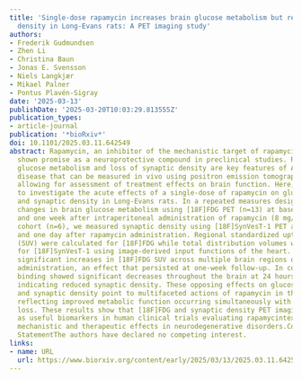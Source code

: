 ```yaml
---
title: 'Single-dose rapamycin increases brain glucose metabolism but reduces synaptic
  density in Long-Evans rats: A PET imaging study'
authors:
- Frederik Gudmundsen
- Zhen Li
- Christina Baun
- Jonas E. Svensson
- Niels Langkjær
- Mikael Palner
- Pontus Plavén-Sigray
date: '2025-03-13'
publishDate: '2025-03-20T10:03:29.813555Z'
publication_types:
- article-journal
publication: '*bioRxiv*'
doi: 10.1101/2025.03.11.642549
abstract: Rapamycin, an inhibitor of the mechanistic target of rapamycin (mTOR), has
  shown promise as a neuroprotective compound in preclinical studies. Reduced brain
  glucose metabolism and loss of synaptic density are key features of Alzheimertextquoterights
  disease that can be measured in vivo using positron emission tomography (PET) imaging,
  allowing for assessment of treatment effects on brain function. Here, we used PET
  to investigate the acute effects of a single-dose of rapamycin on glucose metabolism
  and synaptic density in Long-Evans rats. In a repeated measures design, we quantified
  changes in brain glucose metabolism using [18F]FDG PET (n=13) at baseline, one day,
  and one week after intraperitoneal administration of rapamycin (8 mg/kg). In a separate
  cohort (n=6), we measured synaptic density using [18F]SynVesT-1 PET at baseline
  and one day after rapamycin administration. Regional standardized uptake values
  (SUV) were calculated for [18F]FDG while total distribution volumes were estimated
  for [18F]SynVesT-1 using image-derived input functions of the heart. Rapamycin induced
  significant increases in [18F]FDG SUV across multiple brain regions one day after
  administration, an effect that persisted at one-week follow-up. In contrast, [18F]SynVesT-1
  binding showed significant decreases throughout the brain at 24 hours post-administration,
  indicating reduced synaptic density. These opposing effects on glucose metabolism
  and synaptic density point to multifaceted actions of rapamycin in the brain, possibly
  reflecting improved metabolic function occurring simultaneously with acute synaptic
  loss. These results show that [18F]FDG and synaptic density PET imaging could serve
  as useful biomarkers in human clinical trials evaluating rapamycintextquoterights
  mechanistic and therapeutic effects in neurodegenerative disorders.Competing Interest
  StatementThe authors have declared no competing interest.
links:
- name: URL
  url: https://www.biorxiv.org/content/early/2025/03/13/2025.03.11.642549
---
```

